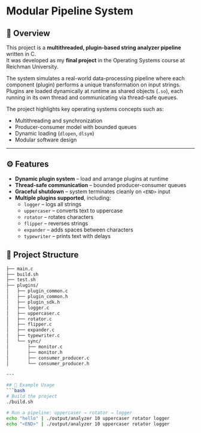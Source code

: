 # Modular Pipeline System  

## 📌 Overview  
This project is a **multithreaded, plugin-based string analyzer pipeline** written in C.  
It was developed as my **final project** in the Operating Systems course at Reichman University.  

The system simulates a real-world data-processing pipeline where each component (plugin) performs a unique transformation on input strings.  
Plugins are loaded dynamically at runtime as shared objects (`.so`), each running in its own thread and communicating via thread-safe queues.  

The project highlights key operating systems concepts such as:  
- Multithreading and synchronization  
- Producer-consumer model with bounded queues  
- Dynamic loading (`dlopen`, `dlsym`)  
- Modular software design  

---

## ⚙️ Features  
- **Dynamic plugin system** – load and arrange plugins at runtime  
- **Thread-safe communication** – bounded producer-consumer queues  
- **Graceful shutdown** – system terminates cleanly on `<END>` input  
- **Multiple plugins supported**, including:  
  - `logger` – logs all strings  
  - `uppercaser` – converts text to uppercase  
  - `rotator` – rotates characters  
  - `flipper` – reverses strings  
  - `expander` – adds spaces between characters  
  - `typewriter` – prints text with delays  

## 📂 Project Structure
```bash
├── main.c
├── build.sh
├── test.sh
├── plugins/
│   ├── plugin_common.c
│   ├── plugin_common.h
│   ├── plugin_sdk.h
│   ├── logger.c
│   ├── uppercaser.c
│   ├── rotator.c
│   ├── flipper.c
│   ├── expander.c
│   ├── typewriter.c
│   └── sync/
│       ├── monitor.c
│       ├── monitor.h
│       ├── consumer_producer.c
│       └── consumer_producer.h

---

## 🚀 Example Usage  
```bash
# Build the project
./build.sh

# Run a pipeline: uppercaser → rotator → logger
echo "hello" | ./output/analyzer 10 uppercaser rotator logger
echo "<END>" | ./output/analyzer 10 uppercaser rotator logger

